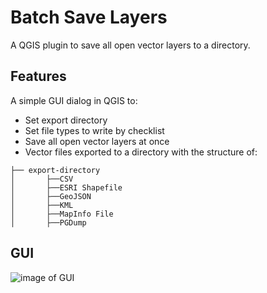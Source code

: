 # Batch Save Layers

A QGIS plugin to save all open vector layers to a directory.

## Features
A simple GUI dialog in QGIS to:
- Set export directory
- Set file types to write by checklist
- Save all open vector layers at once
- Vector files exported to a directory with the structure of:

```
├── export-directory
│   	├──CSV
│   	├──ESRI Shapefile
│   	├──GeoJSON
│   	├──KML
│   	├──MapInfo File
│   	├──PGDump
```

## GUI
![image of GUI](https://raw.githubusercontent.com/rjspiers/qgis-batch-save-layers/gh-pages/batch-save-layers-dialog.png)